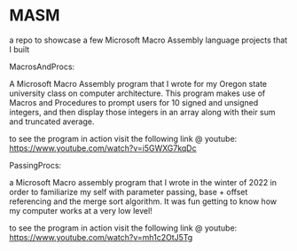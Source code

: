 # MASM
a repo to showcase a few Microsoft Macro Assembly language projects that I built

MacrosAndProcs:

A Microsoft Macro Assembly program that I wrote for my Oregon state university class on computer architecture. This program makes use of Macros and Procedures to prompt users for 10 signed and unsigned integers, and then display those integers in an array along with their sum and truncated average.

to see the program in action visit the following link @ youtube: https://www.youtube.com/watch?v=i5GWXG7kqDc

PassingProcs:

a Microsoft Macro assembly program that I wrote in the winter of 2022 in order to familiarize my self with parameter passing, base + offset referencing and the merge sort algorithm. It was fun getting to know how my computer works at a very low level!


to see the program in action visit the following link @ youtube: https://www.youtube.com/watch?v=mh1c2OtJ5Tg

